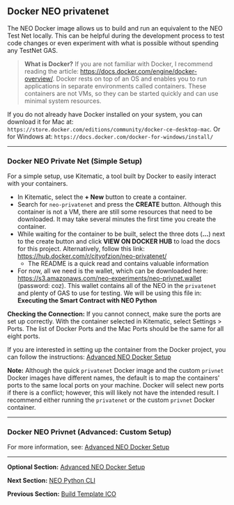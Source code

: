 ## Docker NEO privatenet

The NEO Docker image allows us to build and run an equivalent to the NEO Test Net locally. This can be helpful during the development process to test code changes or even experiment with what is possible without spending any TestNet GAS.

> **What is Docker?**
> If you are not familiar with Docker, I recommend reading the article: https://docs.docker.com/engine/docker-overview/. Docker rests on top of an OS and enables you to run applications in separate environments called containers. These containers are not VMs, so they can be started quickly and can use minimal system resources.

If you do not already have Docker installed on your system, you can download it for Mac at: ```https://store.docker.com/editions/community/docker-ce-desktop-mac```.
Or for Windows at: ```https://docs.docker.com/docker-for-windows/install/```

---

### Docker NEO Private Net (Simple Setup)
For a simple setup, use Kitematic, a tool built by Docker to easily interact with your containers.
* In Kitematic, select the **+ New** button to create a container.
* Search for ```neo-privatenet``` and press the **CREATE** button. Although this container is not a VM, there are still some resources that need to be downloaded. It may take several minutes the first time you create the container.
* While waiting for the container to be built, select the three dots (**...**) next to the create button and click **VIEW ON DOCKER HUB** to load the docs for this project. Alternatively, follow this link: https://hub.docker.com/r/cityofzion/neo-privatenet/
  - The README is a quick read and contains valuable information
* For now, all we need is the wallet, which can be downloaded here: https://s3.amazonaws.com/neo-experiments/neo-privnet.wallet (password: coz). This wallet contains all of the NEO in the ```privatenet``` and plenty of GAS to use for testing. We will be using this file in: **Executing the Smart Contract with NEO Python**

**Checking the Connection:** If you cannot connect, make sure the ports are set up correctly. With the container selected in Kitematic, select Settings > Ports. The list of Docker Ports and the Mac Ports should be the same for all eight ports.

If you are interested in setting up the container from the Docker project, you can follow the instructions: [Advanced NEO Docker Setup](5.2.advanced-neo-docker.md)

**Note:** Although the quick ```privatenet``` Docker image and the custom ```privnet``` Docker images have different names, the default is to map the containers' ports to the same local ports on your machine. Docker will select new ports if there is a conflict; however, this will likely not have the intended result. I recommend either running the ```privatenet``` or the custom ```privnet``` Docker container.

---

### Docker NEO Privnet (Advanced: Custom Setup)
For more information, see: [Advanced NEO Docker Setup](5.2.advanced-neo-docker.md)

---

**Optional Section:** [Advanced NEO Docker Setup](5.2.advanced-neo-docker.md)

**Next Section:** [NEO Python CLI](6.neo-python-cli.md)

**Previous Section:** [Build Template ICO](4.template-ico.md)
